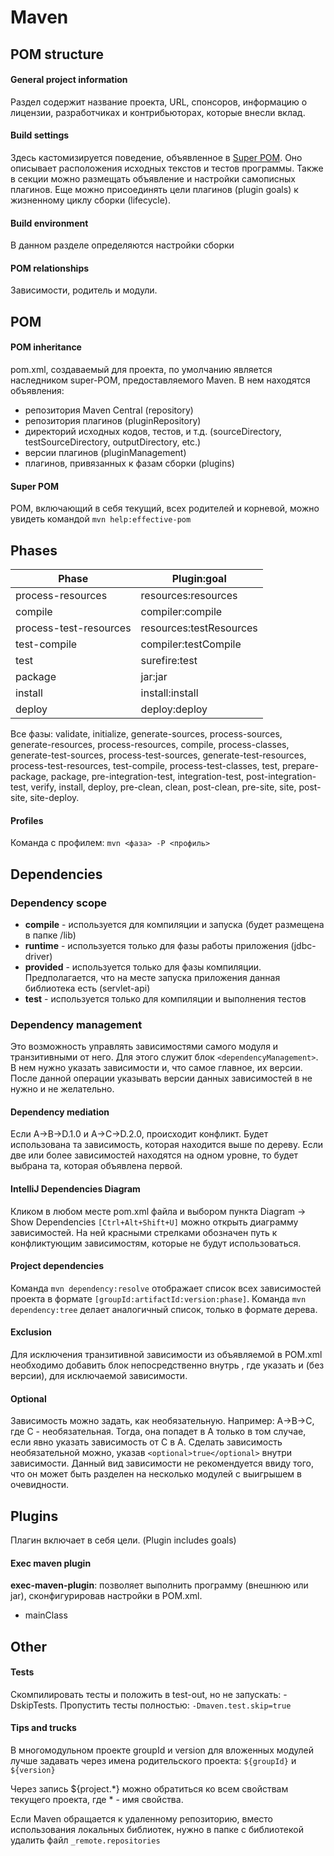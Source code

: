 # Maven

## POM structure
#### General project information
Раздел содержит название проекта, URL, спонсоров, информацию о лицензии, разработчиках и контрибьюторах, которые внесли вклад.
#### Build settings
Здесь кастомизируется поведение, объявленное в [Super POM](#super-pom). Оно описывает расположения исходных
текстов и тестов программы. Также в секции можно размещать объявление и настройки самописных плагинов. 
Еще можно присоединять цели плагинов (plugin goals) к жизненному циклу сборки (lifecycle).
#### Build environment
В данном разделе определяются настройки сборки
#### POM relationships
Зависимости, родитель и модули.
## POM
#### POM inheritance
pom.xml, создаваемый для проекта, по умолчанию является наследником super-POM, предоставляемого Maven. 
В нем находятся объявления:
- репозитория Maven Central (repository)
- репозитория плагинов (pluginRepository)
- директорий исходных кодов, тестов, и т.д. (sourceDirectory, testSourceDirectory, outputDirectory, etc.)
- версии плагинов (pluginManagement)
- плагинов, привязанных к фазам сборки (plugins)
#### Super POM
POM, включающий в себя текущий, всех родителей и корневой, можно увидеть командой `mvn help:effective-pom`

## Phases
| Phase | Plugin:goal |
| ------------- | ------------- |
| process-resources | resources:resources |
| compile | compiler:compile |
| process-test-resources | resources:testResources |
| test-compile | compiler:testCompile |
| test | surefire:test |
| package | jar:jar |
| install | install:install |
| deploy | deploy:deploy |

Все фазы: validate, initialize, generate-sources, process-sources, generate-resources, process-resources, compile,
process-classes, generate-test-sources, process-test-sources, generate-test-resources, process-test-resources,
test-compile, process-test-classes, test, prepare-package, package, pre-integration-test, integration-test, 
post-integration-test, verify, install, deploy, pre-clean, clean, post-clean, pre-site, site, post-site, site-deploy.
#### Profiles
Команда с профилем: `mvn <фаза> -P <профиль>`

## Dependencies
### Dependency scope
- **compile** - используется для компиляции и запуска (будет размещена в папке /lib)
- **runtime** - используется только для фазы работы приложения (jdbc-driver)
- **provided** - используется только для фазы компиляции. Предполагается, что на месте запуска приложения данная библиотека
есть (servlet-api)
- **test** - используется только для компиляции и выполнения тестов
### Dependency management
Это возможность управлять зависимостями самого модуля и транзитивными от него. Для этого служит блок `<dependencyManagement>`. 
В нем нужно указать зависимости и, что самое главное, их версии. После данной операции указывать версии данных зависимостей
в <dependency> не нужно и не желательно.
#### Dependency mediation
Если A->B->D.1.0 и A->C->D.2.0, происходит конфликт. Будет использована та зависимость, которая находится выше по дереву.
Если две или более зависимостей находятся на одном уровне, то будет выбрана та, которая объявлена первой.
#### IntelliJ Dependencies Diagram
Кликом в любом месте pom.xml файла и выбором пункта Diagram -> Show Dependencies `[Ctrl+Alt+Shift+U]` можно открыть диаграмму зависимостей.
На ней красными стрелками обозначен путь к конфликтующим зависимостям, которые не будут использоваться.
#### Project dependencies
Команда `mvn dependency:resolve` отображает список всех зависимостей проекта в формате `[groupId:artifactId:version:phase]`.
Команда `mvn dependency:tree` делает аналогичный список, только в формате дерева.
#### Exclusion
Для исключения транзитивной зависимости из объявляемой в POM.xml необходимо добавить блок <exclusion> непосредственно 
внутрь <dependency>, где указать <groupId> и <artifactId> (без версии), для исключаемой зависимости.
#### Optional
Зависимость можно задать, как необязательную. Например: A->B->C, где С - необязательная. Тогда, она попадет в A только в
том случае, если явно указать зависимость от C в A. Сделать зависимость необязательной можно, указав `<optional>true</optional>`
внутри зависимости. Данный вид зависимости не рекомендуется ввиду того, что он может быть разделен на несколько модулей
с выигрышем в очевидности.

## Plugins
Плагин включает в себя цели. (Plugin includes goals)
#### Exec maven plugin
**exec-maven-plugin**: позволяет выполнить программу (внешнюю или jar), сконфигурировав настройки в POM.xml.
* mainClass 

## Other
#### Tests
Скомпилировать тесты и положить в test-out, но не запускать: -DskipTests.
Пропустить тесты полностью: `-Dmaven.test.skip=true`
#### Tips and trucks
В многомодульном проекте groupId и version для вложенных модулей лучше задавать через имена родительского проекта:
`${groupId}` и `${version}`

Через запись ${project.*} можно обратиться ко всем свойствам текущего проекта, где * - имя свойства.

Если Maven обращается к удаленному репозиторию, вместо использования локальных библиотек, нужно в папке с библиотекой
удалить файл `_remote.repositories`